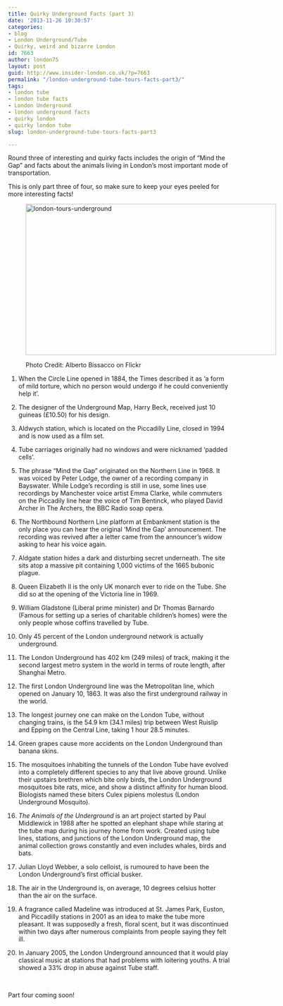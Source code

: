 ```yaml
---
title: Quirky Underground Facts (part 3)
date: '2013-11-26 10:30:57'
categories:
- blog
- London Underground/Tube
- Quirky, weird and bizarre London
id: 7663
author: london75
layout: post
guid: http://www.insider-london.co.uk/?p=7663
permalink: "/london-underground-tube-tours-facts-part3/"
tags:
- london tube
- london tube facts
- London Underground
- london underground facts
- quirky london
- quirky london tube
slug: london-underground-tube-tours-facts-part3

---
```

Round three of interesting and quirky facts includes the origin of “Mind the Gap” and facts about the animals living in London’s most important mode of transportation.

This is only part three of four, so make sure to keep your eyes peeled for more interesting facts!<figure id="attachment_12077" style="width: 569px" class="wp-caption aligncenter">

<img class="size-full wp-image-12077 " title="tube-london-underground" alt="london-tours-underground" src="http://www.insider-london.co.uk/wp-content/uploads/2013/11/tubee.png" width="569" height="343" /><figcaption class="wp-caption-text">Photo Credit: Alberto Bissacco on Flickr</figcaption></figure> 

1. When the Circle Line opened in 1884, the Times described it as ‘a form of mild torture, which no person would undergo if he could conveniently help it’.

2. The designer of the Underground Map, Harry Beck, received just 10 guineas (£10.50) for his design.

3. Aldwych station, which is located on the Piccadilly Line, closed in 1994 and is now used as a film set.

4. Tube carriages originally had no windows and were nicknamed ‘padded cells’.

5. The phrase “Mind the Gap” originated on the Northern Line in 1968. It was voiced by Peter Lodge, the owner of a recording company in Bayswater. While Lodge’s recording is still in use, some lines use recordings by Manchester voice artist Emma Clarke, while commuters on the Piccadily line hear the voice of Tim Bentinck, who played David Archer in The Archers, the BBC Radio soap opera.

6. The Northbound Northern Line platform at Embankment station is the only place you can hear the original ‘Mind the Gap’ announcement. The recording was revived after a letter came from the announcer’s widow asking to hear his voice again.

7. Aldgate station hides a dark and disturbing secret underneath. The site sits atop a massive pit containing 1,000 victims of the 1665 bubonic plague.

8. Queen Elizabeth II is the only UK monarch ever to ride on the Tube. She did so at the opening of the Victoria line in 1969.

9. William Gladstone (Liberal prime minister) and Dr Thomas Barnardo (Famous for setting up a series of charitable children’s homes) were the only people whose coffins travelled by Tube.

10. Only 45 percent of the London underground network is actually underground.

11. The London Underground has 402 km (249 miles) of track, making it the second largest metro system in the world in terms of route length, after Shanghai Metro.

12. The first London Underground line was the Metropolitan line, which opened on January 10, 1863. It was also the first underground railway in the world.

13. The longest journey one can make on the London Tube, without changing trains, is the 54.9 km (34.1 miles) trip between West Ruislip and Epping on the Central Line, taking 1 hour 28.5 minutes.

14. Green grapes cause more accidents on the London Underground than banana skins.

15. The mosquitoes inhabiting the tunnels of the London Tube have evolved into a completely different species to any that live above ground. Unlike their upstairs brethren which bite only birds, the London Underground mosquitoes bite rats, mice, and show a distinct affinity for human blood. Biologists named these biters Culex pipiens molestus (London Underground Mosquito).

16. _The Animals of the Underground_ is an art project started by Paul Middlewick in 1988 after he spotted an elephant shape while staring at the tube map during his journey home from work. Created using tube lines, stations, and junctions of the London Underground map, the animal collection grows constantly and even includes whales, birds and bats.

17. Julian Lloyd Webber, a solo celloist, is rumoured to have been the London Underground’s first official busker.

18. The air in the Underground is, on average, 10 degrees celsius hotter than the air on the surface.

19. A fragrance called Madeline was introduced at St. James Park, Euston, and Piccadilly stations in 2001 as an idea to make the tube more pleasant. It was supposedly a fresh, floral scent, but it was discontinued within two days after numerous complaints from people saying they felt ill.

20. In January 2005, the London Underground announced that it would play classical music at stations that had problems with loitering youths. A trial showed a 33% drop in abuse against Tube staff.

&nbsp;

<span style="text-align: center;">Part four coming soon!</span>